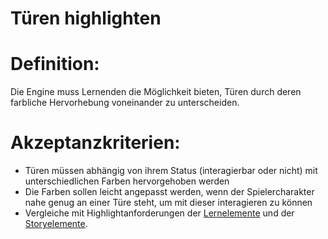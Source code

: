 # Türen highlighten


# Definition:

Die Engine muss Lernenden die Möglichkeit bieten, Türen durch deren farbliche Hervorhebung voneinander zu unterscheiden.

# Akzeptanzkriterien:

- Türen müssen abhängig von ihrem Status (interagierbar oder nicht) mit unterschiedlichen Farben hervorgehoben werden
- Die Farben sollen leicht angepasst werden, wenn der Spielercharakter nahe genug an einer Türe steht, um mit dieser interagieren zu können
- Vergleiche mit Highlightanforderungen der [Lernelemente](ELG0027.md) und der [Storyelemente](ELG0031.md).
